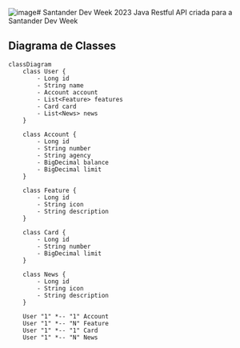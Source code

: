 ![image](https://github.com/MaikoDuarte/Santander-dev-week-2023/assets/46424572/3407bcda-a675-4437-9dd6-d7dd5f450c5b)# Santander Dev Week 2023
Java Restful API criada para a Santander Dev Week

## Diagrama de Classes

```mermaid
classDiagram
    class User {
        - Long id
        - String name
        - Account account
        - List<Feature> features
        - Card card
        - List<News> news
    }
    
    class Account {
        - Long id
        - String number
        - String agency
        - BigDecimal balance
        - BigDecimal limit
    }
    
    class Feature {
        - Long id
        - String icon
        - String description
    }
    
    class Card {
        - Long id
        - String number
        - BigDecimal limit
    }
    
    class News {
        - Long id
        - String icon
        - String description
    }

    User "1" *-- "1" Account
    User "1" *-- "N" Feature
    User "1" *-- "1" Card
    User "1" *-- "N" News
```
